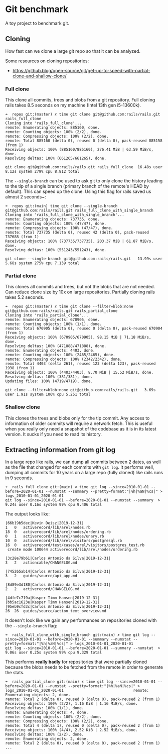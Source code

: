 # Git benchmark
A toy project to benchmark git.

## Cloning
How fast can we clone a large git repo so that it can be analyzed.

Some resources on cloning repositories:
- https://github.blog/open-source/git/get-up-to-speed-with-partial-clone-and-shallow-clone/


### Full clone
This clone all commits, trees and blobs from a git repository.
Full cloning rails takes 8.5 seconds on my machine (Intel 13th gen i5-13600k).
```
➜  repos git:(master) ✗ time git clone git@github.com:rails/rails.git rails_full_clone
Cloning into 'rails_full_clone'...
remote: Enumerating objects: 885160, done.
remote: Counting objects: 100% (2/2), done.
remote: Compressing objects: 100% (2/2), done.
remote: Total 885160 (delta 0), reused 0 (delta 0), pack-reused 885158 (from 1)
Receiving objects: 100% (885160/885160), 276.41 MiB | 63.59 MiB/s, done.
Resolving deltas: 100% (661265/661265), done.

git clone git@github.com:rails/rails.git rails_full_clone  16.48s user 8.12s system 279% cpu 8.812 total
```

The `--single-branch` can be used to ask git to only clone the history leading to the tip of a single branch (primary branch of the remote's HEAD by default).
This can speed up the clone. Using this flag for rails saved us almost 2 seconds~:
```
➜  repos git:(main) time git clone --single-branch git@github.com:rails/rails.git rails_full_clone_with_single_branch
Cloning into 'rails_full_clone_with_single_branch'...
remote: Enumerating objects: 737735, done.
remote: Counting objects: 100% (47/47), done.
remote: Compressing objects: 100% (47/47), done.
remote: Total 737735 (delta 0), reused 42 (delta 0), pack-reused 737688 (from 1)
Receiving objects: 100% (737735/737735), 203.37 MiB | 61.87 MiB/s, done.
Resolving deltas: 100% (551243/551243), done.

git clone --single-branch git@github.com:rails/rails.git   13.99s user 5.68s system 275% cpu 7.139 total
```

### Partial clone
This clones all commits and trees, but not the blobs that are not needed. Can reduce clone size by 10x on large repositories.
Partially cloning rails takes 5.2 seconds.
```
➜  repos git:(master) ✗ time git clone --filter=blob:none git@github.com:rails/rails.git rails_partial_clone
Cloning into 'rails_partial_clone'...
remote: Enumerating objects: 670905, done.
remote: Counting objects: 100% (1/1), done.
remote: Total 670905 (delta 0), reused 0 (delta 0), pack-reused 670904 (from 1)
Receiving objects: 100% (670905/670905), 98.15 MiB | 71.18 MiB/s, done.
Resolving deltas: 100% (471888/471888), done.
remote: Enumerating objects: 4403, done.
remote: Counting objects: 100% (2465/2465), done.
remote: Compressing objects: 100% (2342/2342), done.
remote: Total 4403 (delta 261), reused 123 (delta 123), pack-reused 1938 (from 1)
Receiving objects: 100% (4403/4403), 8.70 MiB | 15.52 MiB/s, done.
Resolving deltas: 100% (381/381), done.
Updating files: 100% (4719/4719), done.

git clone --filter=blob:none git@github.com:rails/rails.git   3.69s user 1.91s system 106% cpu 5.251 total
```

### Shallow clone
This clones the trees and blobs only for the tip commit. Any access to information of older commits will require a network fetch.
This is useful when you really only need a snapshot of the codebase as it is in its latest version. It sucks if you need to read its history.

## Extracting information from git log
In a large repo like rails, we can dump all commits between 2 dates, as well as the file that changed for each commits with `git log`.
It performs well, dumping all commits for 10 years on a large repo (fully cloned) like rails runs in 9 seconds.
```
➜  rails_full_clone git:(main) ✗ time git log --since=2010-01-01 --before=2020-01-01 --numstat --summary --pretty=format:"|%h|%aN|%cs|" > logs_2010-01-01_2020-01-01
git log --since=2010-01-01 --before=2020-01-01 --numstat --summary  >   9.24s user 0.16s system 99% cpu 9.406 total
```

The output looks like:
```
|66b19b5dec|Kevin Deisz|2019-12-31|
1	0	activerecord/lib/arel/nodes.rb
18	0	activerecord/lib/arel/nodes/ordering.rb
0	1	activerecord/lib/arel/nodes/unary.rb
10	0	activerecord/lib/arel/visitors/postgresql.rb
16	0	activerecord/test/cases/arel/visitors/postgres_test.rb
 create mode 100644 activerecord/lib/arel/nodes/ordering.rb

|3c28e79b61|Carlos Antonio da Silva|2019-12-31|
3	2	actioncable/CHANGELOG.md

|745265ab14|Carlos Antonio da Silva|2019-12-31|
3	2	guides/source/api_app.md

|8d89e3d180|Carlos Antonio da Silva|2019-12-31|
2	2	activerecord/CHANGELOG.md

|4dfe7c719a|Kasper Timm Hansen|2019-12-31|
|bb5ac1623e|Kasper Timm Hansen|2019-12-31|
|95eb9cfd3c|Carlos Antonio da Silva|2019-12-31|
26	26	guides/source/action_text_overview.md
```

It doesn't look like we gain any performances on repositories cloned with the `--single-branch` flag:
```
➜  rails_full_clone_with_single_branch git:(main) ✗ time git log --since=2010-01-01 --before=2020-01-01 --summary --numstat --pretty=format:"|%h|%aN|%cs|" > logs_2010-01-01_2020-01-01
git log --since=2010-01-01 --before=2020-01-01 --summary --numstat  >   9.06s user 0.25s system 99% cpu 9.329 total
```

This performs **really badly** for repositories that were partially cloned because the blobs needs to be fetched from the remote in order to generate the stats.
```
➜  rails_partial_clone git:(main) ✗ time git log --since=2010-01-01 --before=2020-01-01 --numstat --pretty=format:"|%h|%aN|%cs|" > logs_2010-01-01_2020-01-01                               remote: Enumerating objects: 2, done.
remote: Total 2 (delta 0), reused 0 (delta 0), pack-reused 2 (from 1)
Receiving objects: 100% (2/2), 1.16 KiB | 1.16 MiB/s, done.
Resolving deltas: 100% (1/1), done.                                                                                                                                                         remote: Enumerating objects: 4, done.
remote: Counting objects: 100% (2/2), done.
remote: Compressing objects: 100% (2/2), done.
remote: Total 4 (delta 1), reused 0 (delta 0), pack-reused 2 (from 1)
Receiving objects: 100% (4/4), 2.52 KiB | 2.52 MiB/s, done.
Resolving deltas: 100% (2/2), done.
remote: Enumerating objects: 2, done.
remote: Total 2 (delta 0), reused 0 (delta 0), pack-reused 2 (from 1)
...
```
